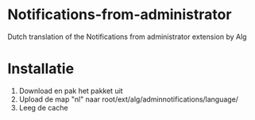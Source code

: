 # Notifications-from-administrator
Dutch translation of the Notifications from administrator extension by Alg

Installatie
===================
1. Download en pak het pakket uit
2. Upload de map "nl" naar root/ext/alg/adminnotifications/language/
3. Leeg de cache
